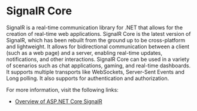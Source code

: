 # SignalR Core

SignalR is a real-time communication library for .NET that allows for the creation of real-time web applications. SignalR Core is the latest version of SignalR, which has been rebuilt from the ground up to be cross-platform and lightweight. It allows for bidirectional communication between a client (such as a web page) and a server, enabling real-time updates, notifications, and other interactions. SignalR Core can be used in a variety of scenarios such as chat applications, gaming, and real-time dashboards. It supports multiple transports like WebSockets, Server-Sent Events and Long polling. It also supports for authentication and authorization.

For more information, visit the following links:

- [Overview of ASP.NET Core SignalR](https://learn.microsoft.com/en-us/aspnet/core/signalr/introduction?view=aspnetcore-7.0)
